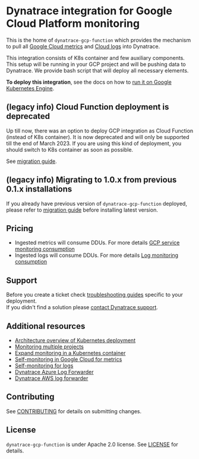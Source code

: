 # Dynatrace integration for Google Cloud Platform monitoring

This is the home of `dynatrace-gcp-function` which provides the mechanism to pull all [Google Cloud metrics](https://cloud.google.com/monitoring/api/metrics_gcp) and  [Cloud logs](https://cloud.google.com/logging/docs)  into Dynatrace. 

This integration consists of K8s container and few auxiliary components. This setup will be running in your GCP project and will be pushing data to Dynatrace. We provide bash script that will deploy all necessary elements.

**To deploy this integration**, see the docs on how to [run it on Google Kubernetes Engine](https://www.dynatrace.com/support/help/shortlink/deploy-k8).

## (legacy info) Cloud Function deployment is deprecated

Up till now, there was an option to deploy GCP integration as Cloud Function (instead of K8s container). It is now deprecated and will only be supported till the end of March 2023. If you are using this kind of deployment, you should switch to K8s container as soon as possible.

See [migration guide](https://www.dynatrace.com/support/help/shortlink/migrate-gcp-function-1-to-k8s-1).

## (legacy info) Migrating to 1.0.x from previous 0.1.x installations
If you already have previous version of `dynatrace-gcp-function` deployed, please refer to [migration guide](./MIGRATION-V1.md) before installing latest version.

## Pricing
- Ingested metrics will consume DDUs. For more details [GCP service monitoring consumption](https://www.dynatrace.com/support/help/shortlink/metric-cost-calculation#which-built-in-metrics-consume-ddus)
- Ingested logs will consume DDUs. For more details [Log monitoring consumption](https://www.dynatrace.com/support/help/shortlink/calculate-log-consumption)

## Support
Before you create a ticket check [troubleshooting guides](https://www.dynatrace.com/support/help/shortlink/deploy-k8#troubleshoot) specific to your deployment.  
If you didn't find a solution please [contact Dynatrace support](https://www.dynatrace.com/support/contact-support/). 


## Additional resources
- [Architecture overview of Kubernetes deployment](./docs/k8s.md)
- [Monitoring multiple projects](https://www.dynatrace.com/support/help/shortlink/gcp-projects)
- [Expand monitoring in a Kubernetes container](https://www.dynatrace.com/support/help/shortlink/expand-k8s)
- [Self-monitoring in Google Cloud for metrics](https://www.dynatrace.com/support/help/shortlink/self-mon-gcp)
- [Self-monitoring for logs](docs/sfm_log.MD)
- [Dynatrace Azure Log Forwarder](https://github.com/dynatrace-oss/dynatrace-azure-log-forwarder)
- [Dynatrace AWS log forwarder](https://github.com/dynatrace-oss/dynatrace-aws-log-forwarder)

## Contributing

See [CONTRIBUTING](CONTRIBUTING.md) for details on submitting changes.

## License

`dynatrace-gcp-function` is under Apache 2.0 license. See [LICENSE](LICENSE.md) for details.
